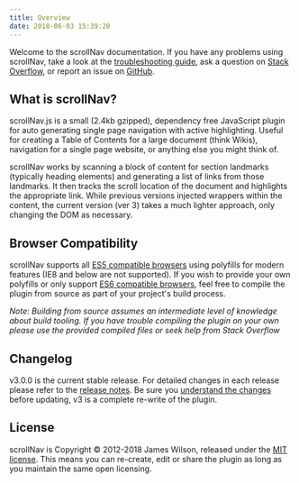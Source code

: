 ```yaml
---
title: Overview
date: 2018-06-03 15:39:20
---
```


Welcome to the scrollNav documentation. If you have any problems using
scrollNav, take a look at the [troubleshooting guide](tktktk), ask a question
on [Stack Overflow](tktktk), or report an issue on [GitHub](tktktk).

## What is scrollNav?

scrollNav.js is a small (2.4kb gzipped), dependency free JavaScript plugin for
auto generating single page navigation with active highlighting. Useful for
creating a Table of Contents for a large document (think Wikis), navigation for
a single page website, or anything else you might think of.

scrollNav works by scanning a block of content for section landmarks (typically
heading elements) and generating a list of links from those landmarks. It then
tracks the scroll location of the document and highlights the appropriate link.
While previous versions injected wrappers within the content, the current
version (ver 3) takes a much lighter approach, only changing the DOM as
necessary.

## Browser Compatibility

scrollNav supports all [ES5 compatible browsers](https://caniuse.com/#feat=es5)
using polyfills for modern features (IE8 and below are not supported). If you
wish to provide your own polyfills or only support
[ES6 compatible browsers](https://caniuse.com/#feat=arrow-functions), feel free
to compile the plugin from source as part of your project's build process.

_Note: Building from source assumes an intermediate level of knowledge about
build tooling. If you have trouble compiling the plugin on your own please use
the provided compiled files or seek help from Stack Overflow_

## Changelog

v3.0.0 is the current stable release. For detailed changes in each release
please refer to the [release notes](tktktk). Be sure you
[understand the changes](tktktk) before updating, v3 is a complete re-write of
the plugin.

## License

scrollNav is Copyright &copy; 2012-2018 James Wilson, released under the
[MIT license](tktktk). This means you can re-create, edit or share the plugin
as long as you maintain the same open licensing.
